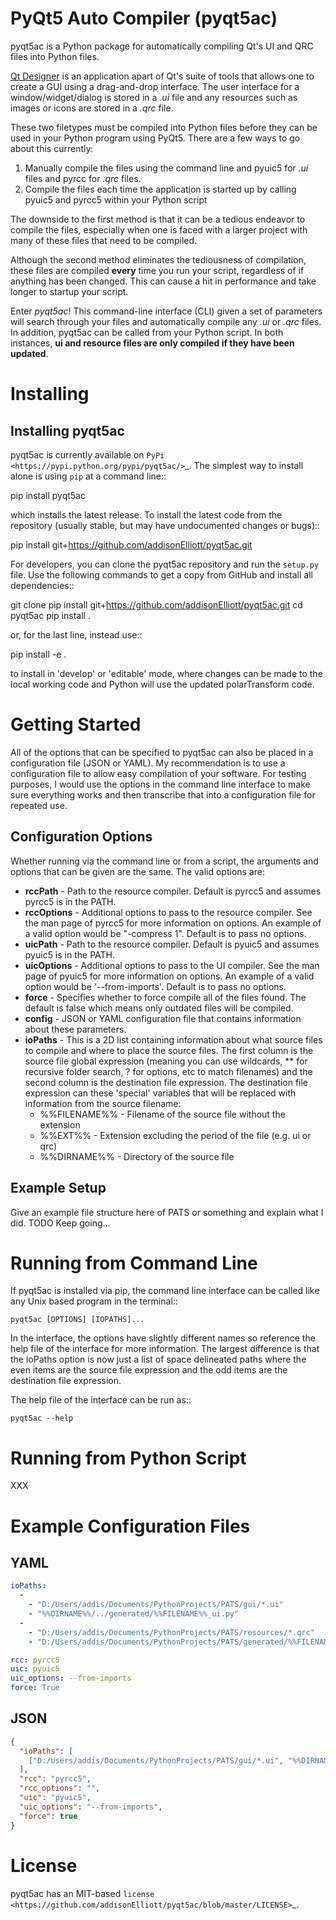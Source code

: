 PyQt5 Auto Compiler (pyqt5ac)
=================
pyqt5ac is a Python package for automatically compiling Qt's UI and QRC files into Python files.

[Qt Designer](https://www.qt.io/) is an application apart of Qt's suite of tools that allows one to create a GUI using a drag-and-drop interface. The user interface for a window/widget/dialog is stored in a *.ui* file and any resources such as images or icons are stored in a *.qrc* file.

These two filetypes must be compiled into Python files before they can be used in your Python program using PyQt5. There are a few ways to go about this currently:
1. Manually compile the files using the command line and pyuic5 for *.ui* files and pyrcc for *.qrc* files.
2. Compile the files each time the application is started up by calling pyuic5 and pyrcc5 within your Python script

The downside to the first method is that it can be a tedious endeavor to compile the files, especially when one is faced with a larger project with many of these files that need to be compiled.

Although the second method eliminates the tediousness of compilation, these files are compiled **every** time you run your script, regardless of if anything has been changed. This can cause a hit in performance and take longer to startup your script.

Enter *pyqt5ac*! This command-line interface (CLI) given a set of parameters will search through your files and automatically compile any *.ui* or *.qrc* files. In addition, pyqt5ac can be called from your Python script. In both instances, **ui and resource files are only compiled if they have been updated**.

Installing
=================
Installing pyqt5ac
-------------------------
pyqt5ac is currently available on `PyPi <https://pypi.python.org/pypi/pyqt5ac/>`_. The simplest way to
install alone is using ``pip`` at a command line::

  pip install pyqt5ac

which installs the latest release.  To install the latest code from the repository (usually stable, but may have
undocumented changes or bugs)::

  pip install git+https://github.com/addisonElliott/pyqt5ac.git

For developers, you can clone the pyqt5ac repository and run the ``setup.py`` file. Use the following commands to get
a copy from GitHub and install all dependencies::

  git clone pip install git+https://github.com/addisonElliott/pyqt5ac.git
  cd pyqt5ac
  pip install .

or, for the last line, instead use::

  pip install -e .

to install in 'develop' or 'editable' mode, where changes can be made to the local working code and Python will use
the updated polarTransform code.

Getting Started
===============
All of the options that can be specified to pyqt5ac can also be placed in a configuration file (JSON or YAML). My recommendation is to use a configuration file to allow easy compilation of your software. For testing purposes, I would use the options in the command line interface to make sure everything works and then transcribe that into a configuration file for repeated use.

Configuration Options
---------------------
Whether running via the command line or from a script, the arguments and options that can be given are the same. The valid options are:
* **rccPath** - Path to the resource compiler. Default is pyrcc5 and assumes pyrcc5 is in the PATH.
* **rccOptions** - Additional options to pass to the resource compiler. See the man page of pyrcc5 for more information on options. An example of a valid option would be "-compress 1". Default is to pass no options.
* **uicPath** - Path to the resource compiler. Default is pyuic5 and assumes pyuic5 is in the PATH.
* **uicOptions** - Additional options to pass to the UI compiler. See the man page of pyuic5 for more information on options. An example of a valid option would be '--from-imports'. Default is to pass no options.
* **force** - Specifies whether to force compile all of the files found. The default is false which means only outdated files will be compiled.
* **config** - JSON or YAML configuration file that contains information about these parameters.
* **ioPaths** - This is a 2D list containing information about what source files to compile and where to place the source files. The first column is the source file global expression (meaning you can use wildcards, ** for recursive folder search, ? for options, etc to match filenames) and the second column is the destination file expression. The destination file expression can these 'special' variables that will be replaced with information from the source filename:
    * %%FILENAME%% - Filename of the source file without the extension
    * %%EXT%% - Extension excluding the period of the file (e.g. ui or qrc)
    * %%DIRNAME%% - Directory of the source file

Example Setup
-------------
Give an example file structure here of PATS or something and explain what I did.
TODO Keep going...

Running from Command Line
=================
If pyqt5ac is installed via pip, the command line interface can be called like any Unix based program in the terminal::

    pyqt5ac [OPTIONS] [IOPATHS]...
    
In the interface, the options have slightly different names so reference the help file of the interface for more information. The largest difference is that the ioPaths option is now just a list of space delineated paths where the even items are the source file expression and the odd items are the destination file expression.

The help file of the interface can be run as::

    pyqt5ac --help

Running from Python Script
=================
XXX

Example Configuration Files
=================
YAML
-----------------
```YAML
ioPaths:
  -
    - "D:/Users/addis/Documents/PythonProjects/PATS/gui/*.ui"
    - "%%DIRNAME%%/../generated/%%FILENAME%%_ui.py"
  -
    - "D:/Users/addis/Documents/PythonProjects/PATS/resources/*.qrc"
    - "D:/Users/addis/Documents/PythonProjects/PATS/generated/%%FILENAME_%%EXT%%.py"

rcc: pyrcc5
uic: pyuic5
uic_options: --from-imports
force: True
```

JSON
-----------------
```JSON
{
  "ioPaths": [
    ["D:/Users/addis/Documents/PythonProjects/PATS/gui/*.ui", "%%DIRNAME%%/../generated4/%%FILENAME%%_ui.py"]
  ],
  "rcc": "pyrcc5",
  "rcc_options": "",
  "uic": "pyuic5",
  "uic_options": "--from-imports",
  "force": true
}
```

License
=================
pyqt5ac has an MIT-based `license <https://github.com/addisonElliott/pyqt5ac/blob/master/LICENSE>`_.
